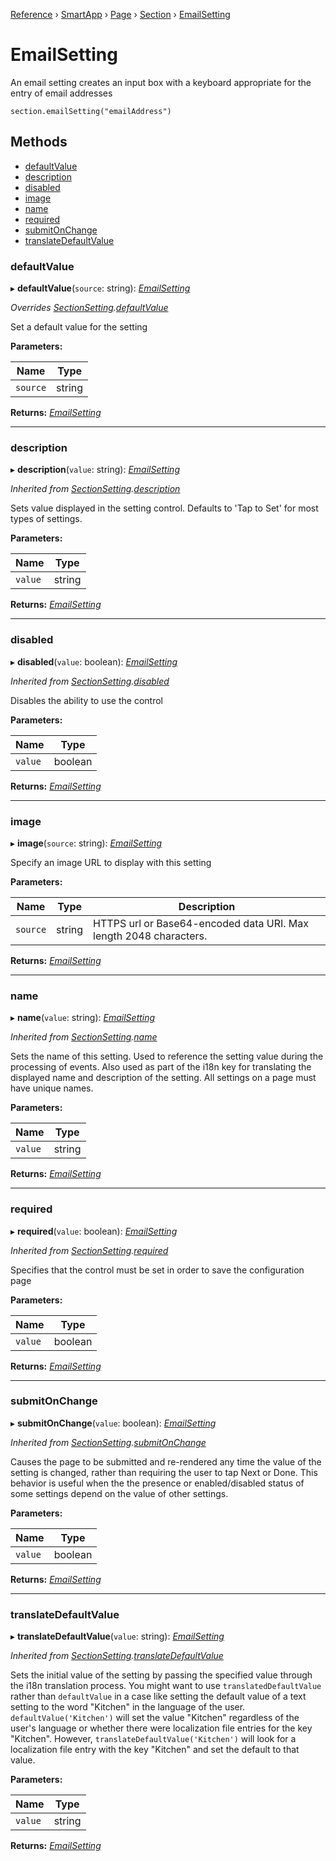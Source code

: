 [Reference](../README.md) › [SmartApp](_smart_app_d_.smartapp.md) › [Page](_pages_page_d_.page.md) › [Section](_pages_section_d_.section.md) ›  [EmailSetting](_pages_email_setting_d_.emailsetting.md)

# EmailSetting

An email setting creates an input box with a keyboard appropriate for the entry of email addresses
```
section.emailSetting("emailAddress")
```

## Methods

* [defaultValue](_pages_email_setting_d_.emailsetting.md#defaultvalue)
* [description](_pages_email_setting_d_.emailsetting.md#description)
* [disabled](_pages_email_setting_d_.emailsetting.md#disabled)
* [image](_pages_email_setting_d_.emailsetting.md#image)
* [name](_pages_email_setting_d_.emailsetting.md#name)
* [required](_pages_email_setting_d_.emailsetting.md#required)
* [submitOnChange](_pages_email_setting_d_.emailsetting.md#submitonchange)
* [translateDefaultValue](_pages_email_setting_d_.emailsetting.md#translatedefaultvalue)


###  defaultValue

▸ **defaultValue**(`source`: string): *[EmailSetting](_pages_email_setting_d_.emailsetting.md)*

*Overrides [SectionSetting](_pages_section_setting_d_.sectionsetting.md).[defaultValue](_pages_section_setting_d_.sectionsetting.md#defaultvalue)*

Set a default value for the setting

**Parameters:**

Name | Type |
------ | ------ |
`source` | string |

**Returns:** *[EmailSetting](_pages_email_setting_d_.emailsetting.md)*

___

###  description

▸ **description**(`value`: string): *[EmailSetting](_pages_email_setting_d_.emailsetting.md)*

*Inherited from [SectionSetting](_pages_section_setting_d_.sectionsetting.md).[description](_pages_section_setting_d_.sectionsetting.md#description)*

Sets value displayed in the setting control. Defaults to 'Tap to Set' for most types of settings.

**Parameters:**

Name | Type |
------ | ------ |
`value` | string |

**Returns:** *[EmailSetting](_pages_email_setting_d_.emailsetting.md)*

___

###  disabled

▸ **disabled**(`value`: boolean): *[EmailSetting](_pages_email_setting_d_.emailsetting.md)*

*Inherited from [SectionSetting](_pages_section_setting_d_.sectionsetting.md).[disabled](_pages_section_setting_d_.sectionsetting.md#disabled)*

Disables the ability to use the control

**Parameters:**

Name | Type |
------ | ------ |
`value` | boolean |

**Returns:** *[EmailSetting](_pages_email_setting_d_.emailsetting.md)*

___

###  image

▸ **image**(`source`: string): *[EmailSetting](_pages_email_setting_d_.emailsetting.md)*

Specify an image URL to display with this setting

**Parameters:**

Name | Type | Description |
------ | ------ | ------ |
`source` | string | HTTPS url or Base64-encoded data URI. Max length 2048 characters.  |

**Returns:** *[EmailSetting](_pages_email_setting_d_.emailsetting.md)*

___

###  name

▸ **name**(`value`: string): *[EmailSetting](_pages_email_setting_d_.emailsetting.md)*

*Inherited from [SectionSetting](_pages_section_setting_d_.sectionsetting.md).[name](_pages_section_setting_d_.sectionsetting.md#name)*

Sets the name of this setting. Used to reference the setting value during the processing of events. Also
used as part of the i18n key for translating the displayed name and description of the setting. All settings
on a page must have unique names.

**Parameters:**

Name | Type |
------ | ------ |
`value` | string |

**Returns:** *[EmailSetting](_pages_email_setting_d_.emailsetting.md)*

___

###  required

▸ **required**(`value`: boolean): *[EmailSetting](_pages_email_setting_d_.emailsetting.md)*

*Inherited from [SectionSetting](_pages_section_setting_d_.sectionsetting.md).[required](_pages_section_setting_d_.sectionsetting.md#required)*

Specifies that the control must be set in order to save the configuration page

**Parameters:**

Name | Type |
------ | ------ |
`value` | boolean |

**Returns:** *[EmailSetting](_pages_email_setting_d_.emailsetting.md)*

___

###  submitOnChange

▸ **submitOnChange**(`value`: boolean): *[EmailSetting](_pages_email_setting_d_.emailsetting.md)*

*Inherited from [SectionSetting](_pages_section_setting_d_.sectionsetting.md).[submitOnChange](_pages_section_setting_d_.sectionsetting.md#submitonchange)*

Causes the page to be submitted and re-rendered any time the value of the setting is changed, rather than
requiring the user to tap Next or Done. This behavior is useful when the the presence or enabled/disabled
status of some settings depend on the value of other settings.

**Parameters:**

Name | Type |
------ | ------ |
`value` | boolean |

**Returns:** *[EmailSetting](_pages_email_setting_d_.emailsetting.md)*

___

###  translateDefaultValue

▸ **translateDefaultValue**(`value`: string): *[EmailSetting](_pages_email_setting_d_.emailsetting.md)*

*Inherited from [SectionSetting](_pages_section_setting_d_.sectionsetting.md).[translateDefaultValue](_pages_section_setting_d_.sectionsetting.md#translatedefaultvalue)*

Sets the initial value of the setting by passing the specified value through the i18n translation process.
You might want to use `translatedDefaultValue` rather than `defaultValue` in a case like setting the
default value of a text setting to the word "Kitchen" in the language of the user. `defaultValue('Kitchen')`
will set the value "Kitchen" regardless of the user's language or whether there were localization file entries
for the key "Kitchen". However, `translateDefaultValue('Kitchen')` will look for a localization file entry
with the key "Kitchen" and set the default to that value.

**Parameters:**

Name | Type |
------ | ------ |
`value` | string |

**Returns:** *[EmailSetting](_pages_email_setting_d_.emailsetting.md)*

